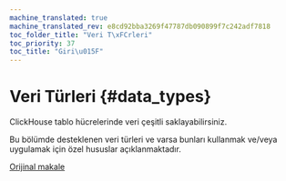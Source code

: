 ```yaml
---
machine_translated: true
machine_translated_rev: e8cd92bba3269f47787db090899f7c242adf7818
toc_folder_title: "Veri T\xFCrleri"
toc_priority: 37
toc_title: "Giri\u015F"
---
```


# Veri Türleri {#data_types}

ClickHouse tablo hücrelerinde veri çeşitli saklayabilirsiniz.

Bu bölümde desteklenen veri türleri ve varsa bunları kullanmak ve/veya uygulamak için özel hususlar açıklanmaktadır.

[Orijinal makale](https://clickhouse.tech/docs/en/data_types/) <!--hide-->
